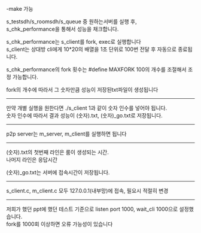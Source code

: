 -make 가능

s_testsdh/s_roomsdh/s_queue 중 원하는서버를 실행 후,  
s_chk_performance을 통해서 성능을 채크합니다.

s_chk_performance는 s_client를 fork, exec로 실행합니다  
s_client는 상대방 cli에게 10*20의 배열을 1초 단위로 100번 전달 후 자동으로 종료됩니다.  
  
s_chk_performance의 fork 횟수는
#define MAXFORK 100의 개수를 조절해서 조정 가능합니다.  
  
fork의 개수에 따라서 그 숫자만큼 성능이 저장된txt파일이 생성됩니다
***
만약 개별 실행을 원한다면 ./s_client 1과 같이 숫자 인수를 넣어야 됩니다.  
숫자 인수에 따라서 결과 성능이 (숫자).txt, (숫자)_go.txt로 저장됩니다.
***
p2p server는 m_server, m_client를 실행하면 됩니다
***
(숫자).txt의 첫번째 라인은 룸이 생성되는 시간.  
나머지 라인은 응답시간  
  
(숫자)_go.txt는 서버에 접속시간이 저장됩니다.
***
s_client.c, m_client.c 모두 127.0.0.1(내부망)에 접속, 필요시 적절히 변경
  
***
저희가 했던 ppt에 했던 테스트 기준으로 listen port 1000,  wait_cli 1000으로 설정했습니다.  
fork를 1000회 이상하면 오류 가능성이 있습니다
